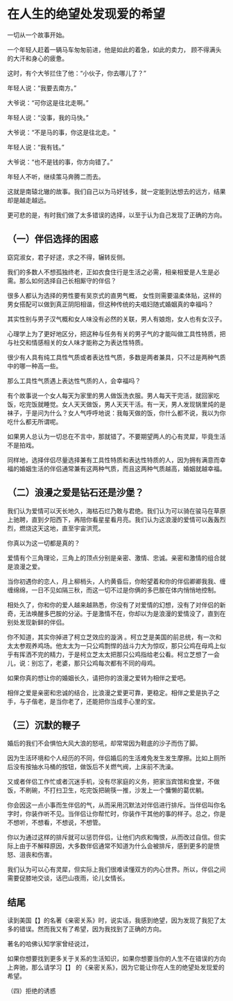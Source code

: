 
# 在人生的绝望处发现爱的希望

一切从一个故事开始。

一个年轻人赶着一辆马车匆匆前进，他是如此的着急，如此的卖力， 顾不得满头的大汗和身心的疲惫。

这时，有个大爷拦住了他：“小伙子，你去哪儿了？”

年轻人说：“我要去南方。”

大爷说：“可你这是往北走啊。”

年轻人说：“没事，我的马快。”

大爷说：“不是马的事，你这是往北走。"

年轻人说：“我有钱。”

大爷说：“也不是钱的事，你方向错了。”

年轻人不听，继续策马奔腾二而去。

这就是南辕北辙的故事。我们自己以为马好钱多，就一定能到达想去的远方，结果却是越走越远。

更可悲的是，有时我们做了太多错误的选择，以至于认为自己发现了正确的方向。

## （一）伴侣选择的困惑

窈窕淑女，君子好逑，求之不得，辗转反侧。

我们的多数人不想孤独终老，正如衣食住行是生活之必需，相亲相爱是人生是必需。那么如何选择自己长相厮守的伴侣？

很多人都认为选择的男性要有吴京式的直男气概， 女性则需要温柔体贴，这样的男女搭配可以做到真正阴阳相谐，但这种传统的夫唱妇随式婚姻真的幸福吗？

其实性别与男子汉气概和女人味没有必然的关联，男人有娘炮，女人也有女汉子。

心理学上为了更好地区分，把这种与任务有关的男子气的才能叫做工具性特质，把与社交和情感相关的女人味才能称之为表达性特质。

很少有人具有纯工具性气质或者表达性气质，多数是两者兼具，只不过是两种气质中的哪一种高一些。

那么工具性气质遇上表达性气质的人，会幸福吗？

有个故事说一个女人每天为家里的男人做饭洗衣服。男人每天干完活，就回家吃饭，吃完饭就睡觉。女人天天做饭，男人天天干活。有一天，男人发现锅里炖的是袜子，于是问为什么？女人气呼呼地说：我每天做的饭，你什么都不说，我以为你吃什么都无所谓呢。

如果男人总认为一切总在不言中，那就错了。不要期望两人的心有灵犀，毕竟生活不是拍戏。

同样地，选择伴侣尽量选择兼有工具性特质和表达性特质的人，因为拥有满意而幸福的婚姻生活的伴侣通常兼有这两种气质，而且这两种气质越高，婚姻就越幸福。

## （二）浪漫之爱是钻石还是沙堡？

我们认为爱情可以天长地久，海枯石烂乃敢与君绝。我们认为可以骑在骏马在草原上驰聘，直到夕阳西下，再陪你看星星看月亮。我们认为这浪漫的爱情可以轰轰烈烈，燃烧这天这地，直至宇宙洪荒。

你真以为这一切都是真的？

爱情有个三角理论，三角上的顶点分别是亲密、激情、忠诚。亲密和激情的组合就是浪漫之爱。

当你初遇你的恋人，月上柳梢头，人约黄昏后，你盼望着和你的伴侣卿卿我我、缠缠绵绵，一日不见如隔三秋，而这一切不过是你俩的多巴胺在体内悄悄地控制。

相处久了，你和你的爱人越来越熟悉，你没有了对爱情的幻想，没有了对伴侣的新奇，无法唤醒多巴胺的分泌。于是激情不在，你却以为是浪漫的爱情没了，直到在别处发现新鲜的伴侣。

你不知道，其实你掉进了柯立芝效应的漩涡 。柯立芝是美国的前总统，有一次和太太参观养鸡场。他太太为一只公鸡剽悍的战斗力大为惊叹，那只公鸡在母鸡上似乎有挥洒不完的精力，于是柯立芝太太把那只公鸡指给老公看。柯立芝想了一会儿，说：别忘了，老婆，那只公鸡每次都有不同的母鸡。

如果你真的想让你的婚姻长久，请把你的浪漫之爱转为相伴之爱吧。

相伴之爱是亲密和忠诚的结合，比浪漫之爱更可靠，更稳定。相伴之爱是执子之手，与子偕老，是当你老了，还能把你当成手心里的宝。

## （三）沉默的鞭子

婚后的我们不会惧怕大风大浪的怒吼，却常常因为鞋底的沙子而伤了脚。

因为生活环境和个人经历的不同，伴侣婚后的生活难免发生发生摩擦。比如上厕所后没有按抽水马桶的按钮，做饭后不关燃气阀，上床前不洗澡。

又或者伴侣工作忙或者沉迷手机，没有尽家庭的义务，把家当宾馆和食堂，不做饭，不刷碗，不打扫卫生，吃完饭把碗筷一推，沙发上一个慵懒的葛优躺。

你会因这一点小事而生伴侣的气，从而采用沉默法对伴侣进行排斥。当伴侣叫你名字时，你装作听不见。当伴侣让你帮忙时，你装作干其他的事的样子。总之，你是不想听，不想看，不想说，不想管。

你以为通过这样的排斥就可以惩罚伴侣，让他们内疚和悔恨，从而改过自信。但实际上由于不解释原因，大多数伴侣通常不知道为什么会被排斥，感到更多的是愤怒、沮丧和伤害。

我们认为可以心有灵犀，但实际上我们很难读懂双方的内心世界。所以，伴侣之间需要促膝地交谈，话巴山夜雨，论儿女情长。













## 结尾

读到美国【】的名著《亲密关系》时，说实话，我感到绝望，因为发现了我犯了太多的错误。然而我又有了希望，因为我找到了正确的方向。

著名的哈佛认知学家曾经说过，

如果你想要找到更多关于关系的生活知识，如果你想要当你的人生不在错误的方向上奔驰，那么请学习【】 的《亲密关系》，因为它能让你在人生的绝望处发现爱的希望。














（四）拒绝的诱惑







<!--stackedit_data:
eyJoaXN0b3J5IjpbMTE0MzAzOTE4NSwtOTc5NjQzOTM1XX0=
-->